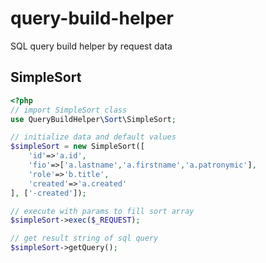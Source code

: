 # query-build-helper

SQL query build helper by request data

## SimpleSort

```php
<?php
// import SimpleSort class
use QueryBuildHelper\Sort\SimpleSort;

// initialize data and default values
$simpleSort = new SimpleSort([
	'id'=>'a.id',
	'fio'=>['a.lastname','a.firstname','a.patronymic'],
	'role'=>'b.title',
	'created'=>'a.created'
], ['-created']);

// execute with params to fill sort array
$simpleSort->exec($_REQUEST);

// get result string of sql query
$simpleSort->getQuery();
```